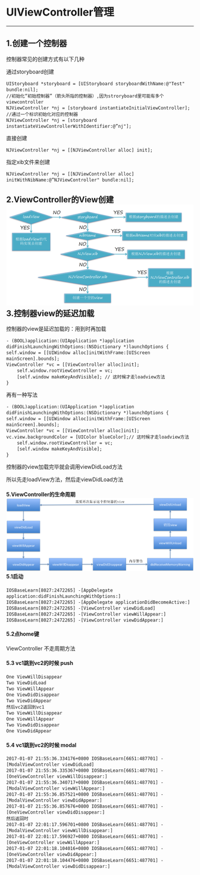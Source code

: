 # UIViewController管理

---

## 1.创建一个控制器

控制器常见的创建方式有以下几种

通过storyboard创建

```
UIStoryboard *storyboard = [UIStoryboard storyboardWithName:@"Test" bundle:nil];
//初始化“初始控制器”（箭头所指的控制器）,因为stroryboard里可能有多个viewcontroller
NJViewController *nj = [storyboard instantiateInitialViewController];
//通过一个标识初始化对应的控制器
NJViewController *nj = [storyboard instantiateViewControllerWithIdentifier:@”nj"];
```

直接创建

```
NJViewController *nj = [[NJViewController alloc] init];
```

指定xib文件来创建

```
NJViewController *nj = [[NJViewController alloc] initWithNibName:@”NJViewController" bundle:nil];
```

## 2.ViewController的View创建![](/assets/QQ20170725-133203@2x.png)3.控制器view的延迟加载

控制器的view是延迟加载的：用到时再加载

```
- (BOOL)application:(UIApplication *)application didFinishLaunchingWithOptions:(NSDictionary *)launchOptions {
self.window = [[UIWindow alloc]initWithFrame:[UIScreen mainScreen].bounds];
ViewController *vc = [[ViewController alloc]init];
    self.window.rootViewController = vc;
    [self.window makeKeyAndVisible]; // 这时候才走loadview方法
}
```

再有一种写法

```
- (BOOL)application:(UIApplication *)application didFinishLaunchingWithOptions:(NSDictionary *)launchOptions {
self.window = [[UIWindow alloc]initWithFrame:[UIScreen mainScreen].bounds];
ViewController *vc = [[ViewController alloc]init];
vc.view.backgroundColor = [UIColor blueColor];// 这时候才走loadview方法
    self.window.rootViewController = vc;
    [self.window makeKeyAndVisible]; 
}
```

控制器的view加载完毕就会调用viewDidLoad方法

所以先走loadView方法，然后走viewDidLoad方法

#### 5.ViewController的生命周期![](/assets/生命周期方法.png)5.1启动

```
IOSBaseLearn[8027:2472265] -[AppDelegate application:didFinishLaunchingWithOptions:]
IOSBaseLearn[8027:2472265] -[AppDelegate applicationDidBecomeActive:]
IOSBaseLearn[8027:2472265] -[ViewController viewDidLoad]
IOSBaseLearn[8027:2472265] -[ViewController viewWillAppear:]
IOSBaseLearn[8027:2472265] -[ViewController viewDidAppear:]
```

#### 5.2点home键

ViewController 不走周期方法

#### 5.3 vc1跳到vc2的时候 push

```
One ViewWillDisappear 
Two ViewDidLoad
Two ViewWillAppear
One ViewDidDisappear
Two ViewDidAppear
然后vc2返回到vc1
Two ViewWillDisappear
One ViewWillAppear
Two ViewDidDisappear
One ViewDidAppear
```

#### 5.4 vc1跳到vc2的时候 modal

```
2017-01-07 21:55:36.334176+0800 IOSBaseLearn[6651:487701] -[ModalViewController viewDidLoad]
2017-01-07 21:55:36.335367+0800 IOSBaseLearn[6651:487701] -[OneViewController viewWillDisappear:]
2017-01-07 21:55:36.340717+0800 IOSBaseLearn[6651:487701] -[ModalViewController viewWillAppear:]
2017-01-07 21:55:36.857521+0800 IOSBaseLearn[6651:487701] -[ModalViewController viewDidAppear:]
2017-01-07 21:55:36.857676+0800 IOSBaseLearn[6651:487701] -[OneViewController viewDidDisappear:]
然后返回时
2017-01-07 22:01:17.596701+0800 IOSBaseLearn[6651:487701] -[ModalViewController viewWillDisappear:]
2017-01-07 22:01:17.596927+0800 IOSBaseLearn[6651:487701] -[OneViewController viewWillAppear:]
2017-01-07 22:01:18.104016+0800 IOSBaseLearn[6651:487701] -[OneViewController viewDidAppear:]
2017-01-07 22:01:18.104476+0800 IOSBaseLearn[6651:487701] -[ModalViewController viewDidDisappear:]
```



